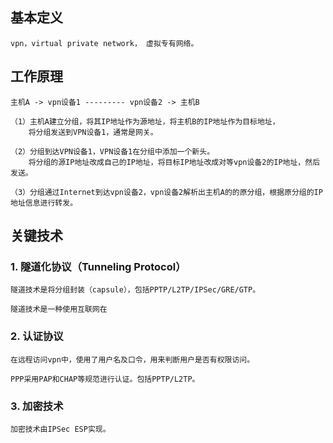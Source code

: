 
##  基本定义

	vpn，virtual private network， 虚拟专有网络。

	
##  工作原理

	主机A -> vpn设备1 --------- vpn设备2 -> 主机B

	（1）主机A建立分组，将其IP地址作为源地址，将主机B的IP地址作为目标地址，
		将分组发送到VPN设备1，通常是网关。
	
	（2）分组到达VPN设备1，VPN设备1在分组中添加一个新头。
		将分组的源IP地址改成自己的IP地址，将目标IP地址改成对等vpn设备2的IP地址，然后发送。
		
	（3）分组通过Internet到达vpn设备2，vpn设备2解析出主机A的的原分组，根据原分组的IP地址信息进行转发。


## 关键技术

###  1. 隧道化协议（Tunneling Protocol）

	隧道技术是将分组封装（capsule），包括PPTP/L2TP/IPSec/GRE/GTP。

	隧道技术是一种使用互联网在

###  2. 认证协议

	在远程访问vpn中，使用了用户名及口令，用来判断用户是否有权限访问。

	PPP采用PAP和CHAP等规范进行认证。包括PPTP/L2TP。

### 3.  加密技术

	加密技术由IPSec ESP实现。
	
	
	